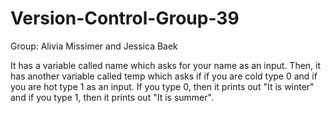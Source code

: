 # Version-Control-Group-39

Group: Alivia Missimer and Jessica Baek 

It has a variable called name which asks for your name as an input. Then, it has another variable called temp which asks
if if you are cold type 0 and if you are hot type 1 as an input. If you type 0, then it prints out "It is winter" and 
if you type 1, then it prints out "It is summer".

